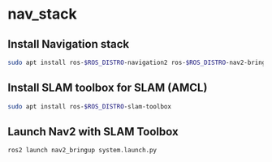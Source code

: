 # nav_stack

## Install Navigation stack

```bash
sudo apt install ros-$ROS_DISTRO-navigation2 ros-$ROS_DISTRO-nav2-bringup
```

## Install SLAM toolbox for SLAM (AMCL)

```bash
sudo apt install ros-$ROS_DISTRO-slam-toolbox
```

## Launch Nav2 with SLAM Toolbox

```bash
ros2 launch nav2_bringup system.launch.py
```